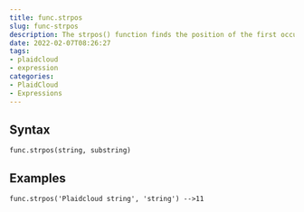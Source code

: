 ```yaml
---
title: func.strpos
slug: func-strpos
description: The strpos() function finds the position of the first occurrence of a string inside another string
date: 2022-02-07T08:26:27
tags:
- plaidcloud
- expression
categories:
- PlaidCloud
- Expressions
---
```



## Syntax



```
func.strpos(string, substring)
```


## Examples



```
func.strpos('Plaidcloud string', 'string') -->11
```
